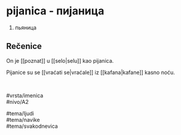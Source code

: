 # pijanica - пијаница

1. пьяница  

## Rečenice

On je [[poznat]] u [[selo|selu]] kao pijanica.  

Pijanice su se [[vraćati se|vraćale]] iz [[kafana|kafane]] kasno noću.  

<br>

#vrsta/imenica  
#nivo/A2  

#tema/ljudi  
#tema/navike  
#tema/svakodnevica
